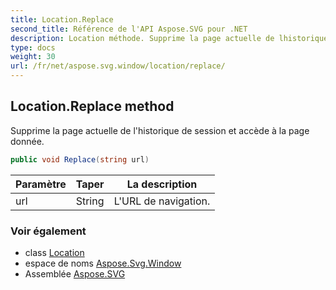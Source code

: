 ```yaml
---
title: Location.Replace
second_title: Référence de l'API Aspose.SVG pour .NET
description: Location méthode. Supprime la page actuelle de lhistorique de session et accède à la page donnée.
type: docs
weight: 30
url: /fr/net/aspose.svg.window/location/replace/
---
```

## Location.Replace method

Supprime la page actuelle de l'historique de session et accède à la page donnée.

```csharp
public void Replace(string url)
```

| Paramètre | Taper | La description |
| --- | --- | --- |
| url | String | L'URL de navigation. |

### Voir également

* class [Location](../)
* espace de noms [Aspose.Svg.Window](../../location/)
* Assemblée [Aspose.SVG](../../../)


